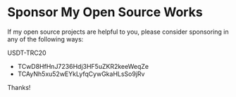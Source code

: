 # Sponsor My Open Source Works

If my open source projects are helpful to you, please consider sponsoring in any of the following ways:

USDT-TRC20 
- TCwD8HfHnJ7236Hdj3HF5uZKR2keeWeqZe
- TCAyNh5xu52wEYkLyfqCywGkaHLsSo9jRv

Thanks!
